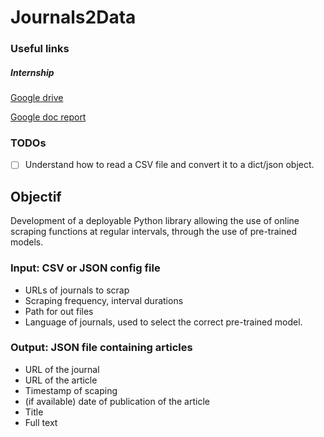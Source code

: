# Journals2Data

### Useful links

##### Internship

[Google drive](https://drive.google.com/drive/folders/1TMXp8a-w8gT9m85oas4vVlC_5WxnGZXQ)

[Google doc report](https://docs.google.com/document/d/1Puyytyf1mq6PpvFar1PQ_91NqK7eE1bbRsUNZP1BROA/edit#)

### TODOs

* [ ] Understand how to read a CSV file and convert it to a dict/json object.

## Objectif

Development of a deployable Python library allowing the use of online  scraping functions at regular intervals, through the use of pre-trained models.

### Input: CSV or JSON config file

* URLs of journals to scrap
* Scraping frequency, interval durations
* Path for out files
* Language of journals, used to select the correct pre-trained model.

### Output: JSON file containing articles

* URL of the journal
* URL of the article
* Timestamp of scaping
* (if available) date of publication of the article
* Title
* Full text
